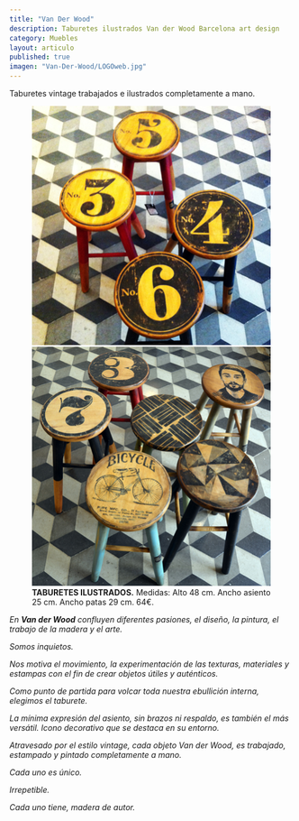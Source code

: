 ```yaml
---
title: "Van Der Wood"
description: Taburetes ilustrados Van der Wood Barcelona art design 
category: Muebles
layout: articulo
published: true
imagen: "Van-Der-Wood/LOGOweb.jpg"
---
```


Taburetes vintage trabajados e ilustrados completamente a mano.


<figure class="half">
	<a href="/images/Van-Der-Wood/Web2.jpg"><img src="/images/Van-Der-Wood/Web2.jpg" alt="Taburete ilustrado Van der Wood diseño Barcelona"></a>
	<a href="/images/Van-Der-Wood/TamburetsIG.jpg"><img src="/images/Van-Der-Wood/TamburetsIG.jpg" alt="Taburete ilustrado Van der Wood diseño Barcelona"></a>
<figcaption><b>TABURETES ILUSTRADOS.</b>
	Medidas: Alto 48 cm. Ancho asiento 25 cm. Ancho patas 29 cm. 64€.	
    </figcaption>
</figure>


_En **Van der Wood** confluyen diferentes pasiones, el diseño, la pintura, el trabajo de la madera y el arte._


_Somos inquietos._


_Nos motiva el movimiento, la experimentación de las texturas, materiales y estampas con el fin de crear objetos útiles y auténticos._


_Como punto de partida para volcar toda nuestra ebullición interna, elegimos el taburete._


_La mínima expresión del asiento, sin brazos ni respaldo, es también el más versátil. Icono decorativo que se destaca en su entorno._


_Atravesado por el estilo vintage, cada objeto Van der Wood, es trabajado, estampado y pintado completamente a mano._


_Cada uno es único._


_Irrepetible._


_Cada uno tiene, madera de autor._

